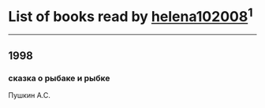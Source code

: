 # List of books read by [helena102008](http://vk.com/id27453111)<sup>1</sup>
---

## 1998

### сказка о рыбаке и рыбке
Пушкин А.С.




